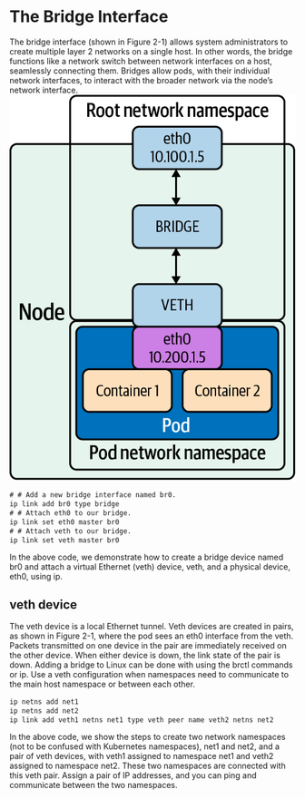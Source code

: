 # The Bridge Interface
The bridge interface (shown in Figure 2-1) allows system administrators to create multiple layer 2 networks on a 
single host. In other words, the bridge functions like a network switch between network interfaces on a host, 
seamlessly connecting them. Bridges allow pods, with their individual network interfaces, to interact with the 
broader network via the node’s network interface.
![Figure 2-1](img.png)

```shell
# # Add a new bridge interface named br0.
ip link add br0 type bridge
# # Attach eth0 to our bridge.
ip link set eth0 master br0
# # Attach veth to our bridge.
ip link set veth master br0
```
In the above code, we demonstrate how to create a bridge device named br0 and attach a virtual Ethernet (veth) device, 
veth, and a physical device, eth0, using ip.


## veth device
The veth device is a local Ethernet tunnel. Veth devices are created in pairs, as shown in Figure 2-1, where the pod 
sees an eth0 interface from the veth. Packets transmitted on one device in the pair are immediately received on the 
other device. When either device is down, the link state of the pair is down. Adding a bridge to Linux can be done 
with using the brctl commands or ip. Use a veth configuration when namespaces need to communicate to the main host 
namespace or between each other.

```shell
ip netns add net1
ip netns add net2
ip link add veth1 netns net1 type veth peer name veth2 netns net2
```

In the above code, we show the steps to create two network namespaces (not to be confused with Kubernetes namespaces), 
net1 and net2, and a pair of veth devices, with veth1 assigned to namespace net1 and veth2 assigned to namespace net2. 
These two namespaces are connected with this veth pair. Assign a pair of IP addresses, and you can ping and communicate 
between the two namespaces.

